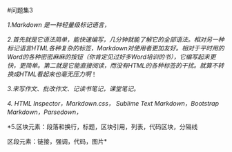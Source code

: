 #问题集3  

*1.Markdown 是一种轻量级标记语言，*  

*2.首先就是它语法简单，能快速编写，几分钟就能了解它的全部语法。相对另一种标记语言HTML各种复杂的标签，Markdown对使用者更加友好。相对于平时用的Word的各种密密麻麻的按钮（你肯定见过好多Word培训的书），它编写起来更快，更简单。第二就是它能直接阅读，而没有HTML的各种标签的干扰。就算不转换成HTML看起来也毫无压力啊*！  

*3.来写作文、批改作文、记读书笔记，课堂笔记。*  

*4. HTML Inspector，Markdown.css， Sublime Text Markdown，Bootstrap Markdown，Parsedown，*  

*5.区块元素：段落和换行，标题，区块引用，列表，代码区块，分隔线  

区段元素：链接，强调，代码，图片*
